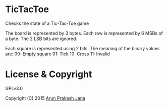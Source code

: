 # TicTacToe
Checks the state of a Tic-Tac-Toe game

The board is represented by 3 bytes. Each row is represented by 6 MSBs of a byte. The 2 LSB bits are ignored.

Each square is represented using 2 bits. The meaning of the binary values are:
00: Empty square
01: Tick
10: Cross
11: Invalid

# License & Copyright

GPLv3.0

Copyright (C) 2015 [Arun Prakash Jana](mailto:engineerarun@gmail.com)
